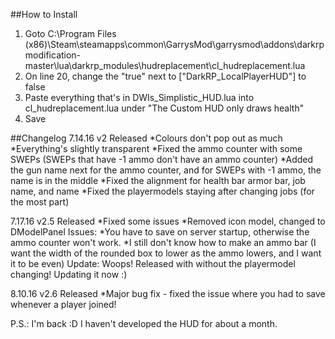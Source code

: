 ##How to Install
1. Goto C:\Program Files (x86)\Steam\steamapps\common\GarrysMod\garrysmod\addons\darkrpmodification-master\lua\darkrp_modules\hudreplacement\cl_hudreplacement.lua
2. On line 20, change the "true" next to ["DarkRP_LocalPlayerHUD"] to false
3. Paste everything that's in DWIs_Simplistic_HUD.lua into cl_hudreplacement.lua under "The Custom HUD only draws health"
4. Save

##Changelog
7.14.16
v2 Released
*Colours don't pop out as much
*Everything's slightly transparent
*Fixed the ammo counter with some SWEPs (SWEPs that have -1 ammo don't have an ammo counter)
*Added the gun name next for the ammo counter, and for SWEPs with -1 ammo, the name is in the middle
*Fixed the alignment for health bar armor bar, job name, and name
*Fixed the playermodels staying after changing jobs (for the most part)

7.17.16
v2.5 Released
*Fixed some issues
*Removed icon model, changed to DModelPanel
Issues:
*You have to save on server startup,  otherwise the ammo counter won't work.
*I still don't know how to make an ammo bar (I want the width of the rounded box to lower as the ammo lowers, and I want it to be even)
Update: Woops! Released with without the playermodel changing! Updating it now :)

8.10.16
v2.6 Released
*Major bug fix - fixed the issue where you had to save whenever a player joined!

P.S.: I'm back :D I haven't developed the HUD for about a month.